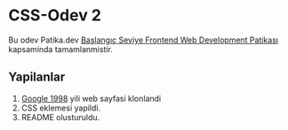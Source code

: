 # CSS-Odev 2
Bu odev Patika.dev [Başlangıç Seviye Frontend Web Development Patikası](https://app.patika.dev/paths/baslangic-seviye-frontend-web-development-patikasi) kapsaminda tamamlanmistir. 
## Yapilanlar
1. [Google 1998](https://web.archive.org/web/19981202230410if_/http://www.google.com/)  yili web sayfasi klonlandi
2. CSS eklemesi yapildi. 
3. README olusturuldu.


